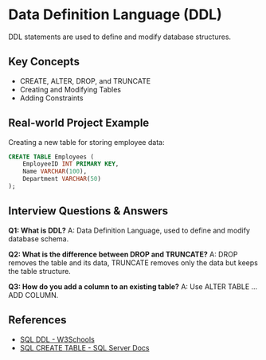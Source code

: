 # Data Definition Language (DDL)

DDL statements are used to define and modify database structures.

## Key Concepts
- CREATE, ALTER, DROP, and TRUNCATE
- Creating and Modifying Tables
- Adding Constraints

## Real-world Project Example
Creating a new table for storing employee data:
```sql
CREATE TABLE Employees (
    EmployeeID INT PRIMARY KEY,
    Name VARCHAR(100),
    Department VARCHAR(50)
);
```

## Interview Questions & Answers
**Q1: What is DDL?**
A: Data Definition Language, used to define and modify database schema.

**Q2: What is the difference between DROP and TRUNCATE?**
A: DROP removes the table and its data, TRUNCATE removes only the data but keeps the table structure.

**Q3: How do you add a column to an existing table?**
A: Use ALTER TABLE ... ADD COLUMN.

## References
- [SQL DDL - W3Schools](https://www.w3schools.com/sql/sql_ref_ddl.asp)
- [SQL CREATE TABLE - SQL Server Docs](https://learn.microsoft.com/en-us/sql/t-sql/statements/create-table-transact-sql)
